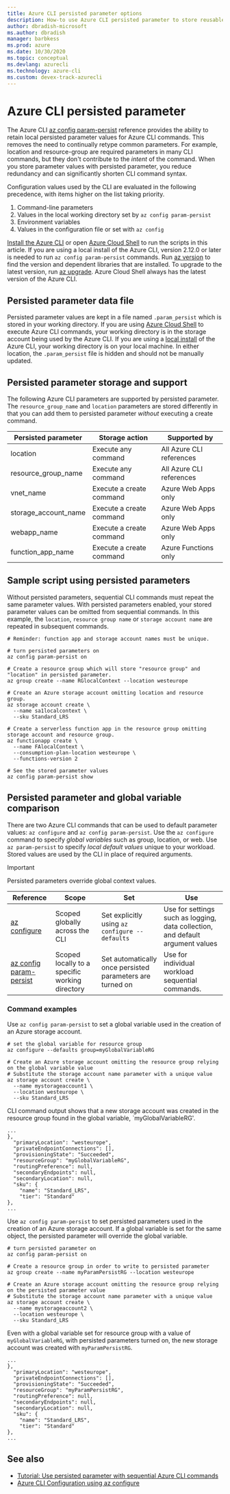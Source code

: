 ```yaml
---
title: Azure CLI persisted parameter options
description: How-to use Azure CLI persisted parameter to store reusable parameter values
author: dbradish-microsoft
ms.author: dbradish
manager: barbkess
ms.prod: azure
ms.date: 10/30/2020
ms.topic: conceptual
ms.devlang: azurecli
ms.technology: azure-cli
ms.custom: devex-track-azurecli
---
```


# Azure CLI persisted parameter

The Azure CLI [az config param-persist](/cli/azure/param-persist) reference provides the ability to retain local persisted parameter values for Azure CLI commands.  This removes the need to continually retype common parameters. For example, location and resource-group are required parameters in many CLI commands, but they don't contribute to the _intent_ of the command.  When you store parameter values with persisted parameter, you reduce redundancy and can significantly shorten CLI command syntax.

Configuration values used by the CLI are evaluated in the following precedence, with items higher on the list taking priority.

1. Command-line parameters
1. Values in the local working directory set by `az config param-persist`
1. Environment variables
1. Values in the configuration file or set with `az config`

[Install the Azure CLI](install-azure-cli.md) or open [Azure Cloud Shell](https://shell.azure.com) to run the scripts in this article.  If you are using a local install of the Azure CLI, version 2.12.0 or later is needed to run `az config param-persist` commands.  Run [az version](/cli/azure/reference-index#az_version) to find the version and dependent libraries that are installed. To upgrade to the latest version, run [az upgrade](/cli/azure/reference-index#az_upgrade).  Azure Cloud Shell always has the latest version of the Azure CLI.

## Persisted parameter data file

Persisted parameter values are kept in a file named `.param_persist` which is stored in your working directory.  If you are using [Azure Cloud Shell](https://shell.azure.com) to execute Azure CLI commands, your working directory is in the storage account being used by the Azure CLI.  If you are using a [local install](/install-azure-cli) of the Azure CLI, your working directory is on your local machine.  In either location, the `.param_persist` file is hidden and should not be manually updated.

## Persisted parameter storage and support

The following Azure CLI parameters are supported by persisted parameter.  The `resource_group_name` and `location` parameters are stored differently in that you can add them to persisted parameter _without_ executing a create command.

| Persisted parameter | Storage action | Supported by
|-|-|-|
| location | Execute any command | All Azure CLI references
| resource_group_name | Execute any command | All Azure CLI references
| vnet_name | Execute a create command | Azure Web Apps only
| storage_account_name | Execute a create command |  Azure Web Apps only
| webapp_name | Execute a create command | Azure Web Apps only
| function_app_name | Execute a create command | Azure Functions only

## Sample script using persisted parameters

Without persisted parameters, sequential CLI commands must repeat the same parameter values.  With persisted parameters enabled, your stored parameter values can be omitted from sequential commands.  In this example, the `location`, `resource group name` or `storage account name` are repeated in subsequent commands.

```azurecli
# Reminder: function app and storage account names must be unique.

# turn persisted parameters on
az config param-persist on

# Create a resource group which will store "resource group" and "location" in persisted parameter.
az group create --name RGlocalContext --location westeurope

# Create an Azure storage account omitting location and resource group.
az storage account create \
  --name sa1localcontext \
  --sku Standard_LRS

# Create a serverless function app in the resource group omitting storage account and resource group.
az functionapp create \
  --name FAlocalContext \
  --consumption-plan-location westeurope \
  --functions-version 2

# See the stored parameter values
az config param-persist show
```

## Persisted parameter and global variable comparison

There are two Azure CLI commands that can be used to default parameter values: `az configure` and `az config param-persist`.  Use the `az configure` command to specify _global variables_ such as group, location, or web.  Use `az param-persist` to specify _local default values_ unique to your workload.  Stored values are used by the CLI in place of required arguments.

> [!Important]
> Persisted parameters override global context values.
>

| Reference | Scope | Set | Use
|-|-|-|-|
[az configure](/cli/azure/reference-index#az_configure) | Scoped globally across the CLI | Set explicitly using `az configure --defaults` | Use for settings such as logging, data collection, and default argument values
[az config param-persist](/cli/azure/config/param-persist) | Scoped locally to a specific working directory | Set automatically once persisted parameters are turned on | Use for individual workload sequential commands.

### Command examples

Use `az config param-persist` to set a global variable used in the creation of an Azure storage account.

```azurecli
# set the global variable for resource group
az configure --defaults group=myGlobalVariableRG

# Create an Azure storage account omitting the resource group relying on the global variable value
# Substitute the storage account name parameter with a unique value
az storage account create \
  --name mystorageaccount1 \
  --location westeurope \
  --sku Standard_LRS
```

CLI command output shows that a new storage account was created in the resource group found in the global variable, `myGlobalVariableRG'.

```output
...
},
  "primaryLocation": "westeurope",
  "privateEndpointConnections": [],
  "provisioningState": "Succeeded",
  "resourceGroup": "myGlobalVariableRG",
  "routingPreference": null,
  "secondaryEndpoints": null,
  "secondaryLocation": null,
  "sku": {
    "name": "Standard_LRS",
    "tier": "Standard"
},
...
```

Use `az config param-persist` to set persisted parameters used in the creation of an Azure storage account.  If a global variable is set for the same object, the persisted parameter will override the global variable.

```azurecli
# turn persisted parameter on
az config param-persist on

# Create a resource group in order to write to persisted parameter
az group create --name myParamPersistRG --location westeurope

# Create an Azure storage account omitting the resource group relying on the persisted parameter value
# Substitute the storage account name parameter with a unique value
az storage account create \
  --name mystorageaccount2 \
  --location westeurope \
  --sku Standard_LRS
```

Even with a global variable set for resource group with a value of `myGlobalVariableRG`, with persisted parameters turned on, the new storage account was created with `myParamPersistRG`.

```output
...
},
  "primaryLocation": "westeurope",
  "privateEndpointConnections": [],
  "provisioningState": "Succeeded",
  "resourceGroup": "myParamPersistRG",
  "routingPreference": null,
  "secondaryEndpoints": null,
  "secondaryLocation": null,
  "sku": {
    "name": "Standard_LRS",
    "tier": "Standard"
},
...
```

## See also

* [Tutorial: Use persisted parameter with sequential Azure CLI commands](param-persist-tutorial.md)
* [Azure CLI Configuration using az configure](azure-cli-configuration.md)
